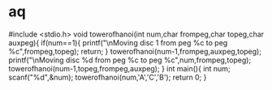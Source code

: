 # aq
#include <stdio.h>
void towerofhanoi(int num,char frompeg,char topeg,char auxpeg){
if(num==1){
printf("\nMoving disc 1 from peg %c to peg %c",frompeg,topeg);
return;
}
towerofhanoi(num-1,frompeg,auxpeg,topeg);
printf("\nMoving disc %d from peg %c to peg %c",num,frompeg,topeg);
towerofhanoi(num-1,topeg,frompeg,auxpeg);
}
int main(){
int num;
scanf("%d",&num);
towerofhanoi(num,'A','C','B');
return 0;
}
